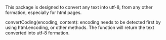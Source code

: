 This package is designed to convert any text into utf-8, from any other formation, especially for html pages.

convertCoding(encoding, content):
encoding needs to be detected first by using html.encoding, or other methods. The function will return the text converted into utf-8 formation.